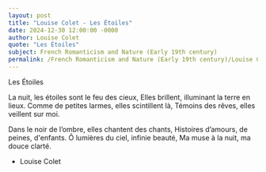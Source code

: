 ```yaml
---
layout: post
title: "Louise Colet - Les Étoiles"
date: 2024-12-30 12:00:00 -0000
author: Louise Colet
quote: "Les Étoiles"
subject: French Romanticism and Nature (Early 19th century)
permalink: /French Romanticism and Nature (Early 19th century)/Louise Colet/Louise Colet - Les Étoiles
---
```


Les Étoiles

La nuit, les étoiles sont le feu des cieux,
Elles brillent, illuminant la terre en lieux.
Comme de petites larmes, elles scintillent là,
Témoins des rêves, elles veillent sur moi.

Dans le noir de l’ombre, elles chantent des chants,
Histoires d’amours, de peines, d'enfants.
Ô lumières du ciel, infinie beauté,
Ma muse à la nuit, ma douce clarté.

- Louise Colet
